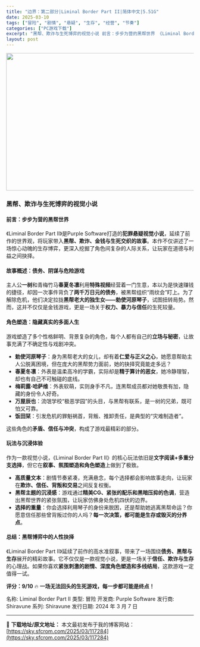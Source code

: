 ```yaml
---
title: "边界：第二部分|Liminal Border Part II|简体中文|5.51G"
date: 2025-03-10
tags: ["冒险", "剧情", "悬疑", "生存", "经营", "节奏"]
categories: ["PC游戏下载"]
excerpt: "黑帮、欺诈与生死博弈的视觉小说 前言：步步为营的黑帮世界 《Liminal Border Part II》是Purple Software打造的犯罪悬疑视觉小说，延续了前作的世界观，将玩家带入黑帮、欺诈、金钱与生死交织的故事。本作不仅讲述了一场惊心动魄的生存博弈，更深入挖掘了角色间复杂的人际关系，让&hellip;"
layout: post
---
```


<img class="aligncenter size-full wp-image-117285" src="https://sky.sfcrom.com/wp-content/uploads/2025/03/2025031005443574.webp" alt="" width="660" height="370" />
<h3 data-start="0" data-end="52"><strong data-start="4" data-end="50">黑帮、欺诈与生死博弈的视觉小说</strong></h3>
<h4 data-start="54" data-end="77"><strong data-start="59" data-end="75">前言：步步为营的黑帮世界</strong></h4>
<p data-start="78" data-end="222">《Liminal Border Part II》是Purple Software打造的<strong data-start="121" data-end="133">犯罪悬疑视觉小说</strong>，延续了前作的世界观，将玩家带入<strong data-start="149" data-end="169">黑帮、欺诈、金钱与生死交织的故事</strong>。本作不仅讲述了一场惊心动魄的生存博弈，更深入挖掘了角色间复杂的人际关系，让玩家在道德与利益之间抉择。</p>

<h4 data-start="224" data-end="250"><strong data-start="229" data-end="248">故事概述：债务、阴谋与危险游戏</strong></h4>
<p data-start="251" data-end="419">主人公<strong data-start="254" data-end="260">一树</strong>和青梅竹马<strong data-start="265" data-end="273">春夏冬凛</strong>利用<strong data-start="275" data-end="283">特殊视频</strong>经营着一门生意，本以为是快速赚钱的捷径，却因一次事件背负了<strong data-start="312" data-end="324">两千万日元的债务</strong>，被黑帮组织“雨纹会”盯上。为了解除危机，他们决定拉拢<strong data-start="351" data-end="371">黑帮老大的独生女——勅使河原琴子</strong>，试图扭转局势。然而，这并不仅仅是金钱游戏，更是一场关于<strong data-start="399" data-end="411">权力、暴力与信任</strong>的生死较量。</p>

<h4 data-start="421" data-end="446"><strong data-start="426" data-end="444">角色塑造：隐藏真实的多面人生</strong></h4>
<p data-start="447" data-end="503">游戏塑造了多个性格鲜明、背景复杂的角色，每个人都有自己的<strong data-start="475" data-end="484">立场与秘密</strong>，让故事充满了不确定性与戏剧冲突。</p>

<ul data-start="505" data-end="785">
 	<li data-start="505" data-end="581"><strong data-start="507" data-end="517">勅使河原琴子</strong>：身为黑帮老大的女儿，却有着<strong data-start="531" data-end="542">仁爱与正义之心</strong>，她愿意帮助主人公脱离困境，但在庞大的黑帮势力面前，她的抉择究竟能走多远？</li>
 	<li data-start="582" data-end="641"><strong data-start="584" data-end="592">春夏冬凛</strong>：外表是温柔高冷的学霸，实际却是<strong data-start="608" data-end="619">精于算计的恶女</strong>，她冷静理智，却也有自己不可触碰的底线。</li>
 	<li data-start="642" data-end="693"><strong data-start="644" data-end="655">梅莉露·哈萨维</strong>：外表软萌，实则身手不凡，连黑帮成员都对她敬畏有加，隐藏的身份令人好奇。</li>
 	<li data-start="694" data-end="742"><strong data-start="696" data-end="704">万屋辰也</strong>：流氓学校“极恶学园”的头目，与黑帮有联系，是一树的兄弟，既可怕又可靠。</li>
 	<li data-start="743" data-end="785"><strong data-start="745" data-end="752">饭田栞</strong>：引发危机的罪魁祸首，背叛、推卸责任，是典型的“灾难制造者”。</li>
</ul>
<p data-start="787" data-end="819">这些角色的<strong data-start="792" data-end="804">矛盾、信任与冲突</strong>，构成了游戏最精彩的部分。</p>

<h4 data-start="821" data-end="839"><strong data-start="826" data-end="837">玩法与沉浸体验</strong></h4>
<p data-start="840" data-end="925">作为一款视觉小说，《Liminal Border Part II》的核心玩法依旧是<strong data-start="881" data-end="896">文字阅读+多重分支选择</strong>，但它在<strong data-start="900" data-end="916">叙事、氛围塑造和角色塑造</strong>上做到了极致。</p>

<ul data-start="927" data-end="1147">
 	<li data-start="927" data-end="992"><strong data-start="929" data-end="938">高质量文本</strong>：剧情节奏紧凑，充满悬念，每个选择都会影响故事走向，让玩家在<strong data-start="968" data-end="983">欺诈、信任、背叛和交易</strong>之间反复权衡。</li>
 	<li data-start="993" data-end="1065"><strong data-start="995" data-end="1007">黑帮主题的沉浸感</strong>：游戏通过<strong data-start="1012" data-end="1034">精美CG、紧张的配乐和黑暗压抑的色调</strong>，营造出黑帮世界的紧张氛围，让玩家仿佛身处危机四伏的边界。</li>
 	<li data-start="1066" data-end="1147"><strong data-start="1068" data-end="1077">选择的重量</strong>：你会选择利用琴子的身份来脱困，还是帮助她逃离黑帮命运？你愿意信任那些曾背叛过你的人吗？<strong data-start="1121" data-end="1144">每一次决策，都可能是生存或毁灭的分界点</strong>。</li>
</ul>
<h4 data-start="1149" data-end="1173"><strong data-start="1154" data-end="1171">总结：黑帮博弈中的人性抉择</strong></h4>
<p data-start="1174" data-end="1314">《Liminal Border Part II》延续了前作的高水准叙事，带来了一场围绕<strong data-start="1217" data-end="1229">债务、黑帮与生存</strong>展开的精彩故事。它不仅仅是一款视觉小说，更是一场关于<strong data-start="1255" data-end="1267">信任、欺诈与生存</strong>的心理战。如果你喜欢<strong data-start="1277" data-end="1300">紧张刺激的剧情、深度角色塑造和多线结局</strong>，这款游戏一定值得一试。</p>
<p data-start="1316" data-end="1357" data-is-last-node="" data-is-only-node=""><strong data-start="1316" data-end="1327">评分：9/10</strong> 🔥 <strong data-start="1331" data-end="1357" data-is-last-node="">一场无法回头的生死游戏，每一步都可能是终点！</strong></p>
名称: Liminal Border Part II
类型: 冒险
开发商: Purple Software
发行商: Shiravune
系列: Shiravune
发行日期: 2024 年 3 月 7 日

---
📖 **下载地址/原文地址：** 本文最初发布于我的博客网站：[https://sky.sfcrom.com/2025/03/117284](https://sky.sfcrom.com/2025/03/117284)
